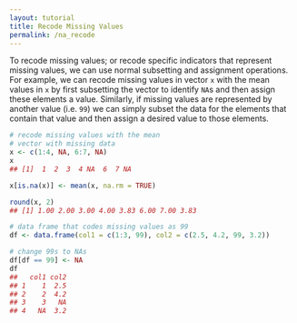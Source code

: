 ```yaml
---
layout: tutorial
title: Recode Missing Values
permalink: /na_recode
---
```


To recode missing values; or recode specific indicators that represent missing values, we can use normal subsetting and assignment operations. For example, we can recode missing values in vector `x` with the mean values in `x` by first subsetting the vector to identify `NA`s and then assign these elements a value. Similarly, if missing values are represented by another value (i.e. `99`) we can simply subset the data for the elements that contain that value and then assign a desired value to those elements.


```r
# recode missing values with the mean
# vector with missing data
x <- c(1:4, NA, 6:7, NA)
x
## [1]  1  2  3  4 NA  6  7 NA

x[is.na(x)] <- mean(x, na.rm = TRUE)

round(x, 2)
## [1] 1.00 2.00 3.00 4.00 3.83 6.00 7.00 3.83

# data frame that codes missing values as 99
df <- data.frame(col1 = c(1:3, 99), col2 = c(2.5, 4.2, 99, 3.2))

# change 99s to NAs
df[df == 99] <- NA
df
##   col1 col2
## 1    1  2.5
## 2    2  4.2
## 3    3   NA
## 4   NA  3.2
```

